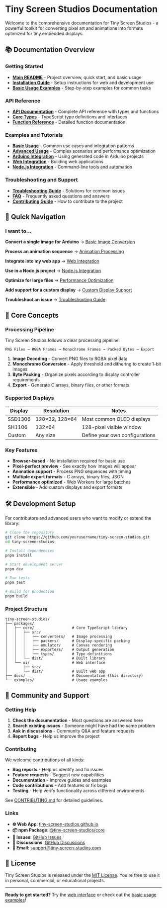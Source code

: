# Tiny Screen Studios Documentation

Welcome to the comprehensive documentation for Tiny Screen Studios - a powerful toolkit for converting pixel art and animations into formats optimized for tiny embedded displays.

## 📚 Documentation Overview

### Getting Started
- **[Main README](../README.md)** - Project overview, quick start, and basic usage
- **[Installation Guide](../README.md#quick-start)** - Setup instructions for web and development use
- **[Basic Usage Examples](examples/basic-usage.md)** - Step-by-step examples for common tasks

### API Reference
- **[API Documentation](API.md)** - Complete API reference with types and functions
- **[Core Types](API.md#core-types)** - TypeScript type definitions and interfaces
- **[Function Reference](API.md#core-functions)** - Detailed function documentation

### Examples and Tutorials
- **[Basic Usage](examples/basic-usage.md)** - Common use cases and integration patterns
- **[Advanced Usage](examples/advanced-usage.md)** - Complex scenarios and performance optimization
- **[Arduino Integration](examples/basic-usage.md#arduino-integration)** - Using generated code in Arduino projects
- **[Web Integration](examples/basic-usage.md#web-integration)** - Building web applications
- **[Node.js Integration](examples/basic-usage.md#nodejs-integration)** - Command-line tools and automation

### Troubleshooting and Support
- **[Troubleshooting Guide](TROUBLESHOOTING.md)** - Solutions for common issues
- **[FAQ](FAQ.md)** - Frequently asked questions and answers
- **[Contributing Guide](../CONTRIBUTING.md)** - How to contribute to the project

## 🚀 Quick Navigation

### I want to...

**Convert a single image for Arduino**
→ [Basic Image Conversion](examples/basic-usage.md#basic-image-conversion)

**Process an animation sequence**
→ [Animation Processing](examples/basic-usage.md#animation-processing)

**Integrate into my web app**
→ [Web Integration](examples/basic-usage.md#web-integration)

**Use in a Node.js project**
→ [Node.js Integration](examples/basic-usage.md#nodejs-integration)

**Optimize for large files**
→ [Performance Optimization](examples/advanced-usage.md#performance-optimization)

**Add support for a custom display**
→ [Custom Display Support](examples/advanced-usage.md#custom-display-support)

**Troubleshoot an issue**
→ [Troubleshooting Guide](TROUBLESHOOTING.md)

## 📖 Core Concepts

### Processing Pipeline

Tiny Screen Studios follows a clear processing pipeline:

```
PNG Files → RGBA Frames → Monochrome Frames → Packed Bytes → Export
```

1. **Image Decoding** - Convert PNG files to RGBA pixel data
2. **Monochrome Conversion** - Apply threshold and dithering to create 1-bit images
3. **Byte Packing** - Organize pixels according to display controller requirements
4. **Export** - Generate C arrays, binary files, or other formats

### Supported Displays

| Display | Resolution | Notes |
|---------|------------|-------|
| SSD1306 | 128×32, 128×64 | Most common OLED displays |
| SH1106 | 132×64 | 128-pixel visible window |
| Custom | Any size | Define your own configurations |

### Key Features

- **Browser-based** - No installation required for basic use
- **Pixel-perfect preview** - See exactly how images will appear
- **Animation support** - Process PNG sequences with timing
- **Multiple export formats** - C arrays, binary files, JSON
- **Performance optimized** - Web Workers for large batches
- **Extensible** - Add custom displays and export formats

## 🛠️ Development Setup

For contributors and advanced users who want to modify or extend the library:

```bash
# Clone the repository
git clone https://github.com/yourusername/tiny-screen-studios.git
cd tiny-screen-studios

# Install dependencies
pnpm install

# Start development server
pnpm dev

# Run tests
pnpm test

# Build for production
pnpm build
```

### Project Structure

```
tiny-screen-studios/
├── packages/
│   ├── core/                 # Core TypeScript library
│   │   ├── src/
│   │   │   ├── converters/   # Image processing
│   │   │   ├── packers/      # Display-specific packing
│   │   │   ├── emulator/     # Canvas rendering
│   │   │   ├── exporters/    # Output generation
│   │   │   └── types/        # Type definitions
│   │   └── dist/             # Built library
│   └── ui/                   # Web interface
│       ├── src/
│       └── dist/             # Built web app
├── docs/                     # Documentation (this directory)
└── examples/                 # Usage examples
```

## 🤝 Community and Support

### Getting Help

1. **Check the documentation** - Most questions are answered here
2. **Search existing issues** - Someone might have had the same problem
3. **Ask in discussions** - Community Q&A and feature requests
4. **Report bugs** - Help us improve the project

### Contributing

We welcome contributions of all kinds:

- **Bug reports** - Help us identify and fix issues
- **Feature requests** - Suggest new capabilities
- **Documentation** - Improve guides and examples
- **Code contributions** - Add features or fix bugs
- **Testing** - Help verify functionality across different environments

See [CONTRIBUTING.md](../CONTRIBUTING.md) for detailed guidelines.

### Links

- **🌐 Web App**: [tiny-screen-studios.github.io](https://yourusername.github.io/tiny-screen-studios)
- **📦 npm Package**: [@tiny-screen-studios/core](https://www.npmjs.com/package/@tiny-screen-studios/core)
- **🐛 Issues**: [GitHub Issues](https://github.com/yourusername/tiny-screen-studios/issues)
- **💬 Discussions**: [GitHub Discussions](https://github.com/yourusername/tiny-screen-studios/discussions)
- **📧 Email**: support@tiny-screen-studios.com

## 📄 License

Tiny Screen Studios is released under the [MIT License](../LICENSE). You're free to use it in personal, commercial, or educational projects.

---

**Ready to get started?** Try the [web interface](https://yourusername.github.io/tiny-screen-studios) or check out the [basic usage examples](examples/basic-usage.md)!